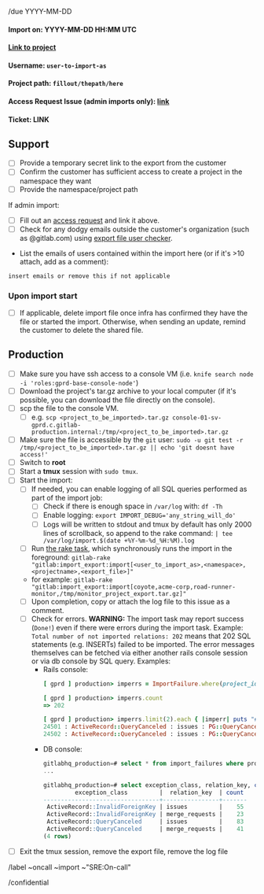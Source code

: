 <!--
Set the title to: Import request (for group): [project]
-->

/due YYYY-MM-DD

#### Import on: YYYY-MM-DD HH:MM UTC
#### [Link to project](https://link.here)
#### Username: `user-to-import-as`
#### Project path: `fillout/thepath/here`
#### Access Request Issue (admin imports only): [link]()
#### Ticket: LINK

## Support
- [ ] Provide a temporary secret link to the export from the customer
- [ ] Confirm the customer has sufficient access to create a project in the namespace they want
- [ ] Provide the namespace/project path

If admin import:

- [ ] Fill out an [access request](https://gitlab.com/gitlab-com/access-requests/issues/new?issuable_template=New%20Access%20Request) and link it above.
- [ ] Check for any dodgy emails outside the customer's organization (such as @gitlab.com) using [export file user checker](https://gitlab.com/gitlab-com/support/toolbox/dcef).
- List the emails of users contained within the import here (or if it's >10 attach, add as a comment):

```
insert emails or remove this if not applicable
```

### Upon import start

- [ ] If applicable, delete import file once infra has confirmed they have the file or started the import. Otherwise, when sending an update, remind the customer to delete the shared file.

## Production

- [ ] Make sure you have ssh access to a console VM (i.e. `knife search node -i 'roles:gprd-base-console-node'`)
- [ ] Download the project's tar.gz archive to your local computer (if it's possible, you can download the file directly on the console).
- [ ] scp the file to the console VM.
    - [ ] e.g. `scp <project_to_be_imported>.tar.gz console-01-sv-gprd.c.gitlab-production.internal:/tmp/<project_to_be_imported>.tar.gz`
- [ ] Make sure the file is accessible by the `git` user: `sudo -u git test -r /tmp/<project_to_be_imported>.tar.gz || echo 'git doesnt have access!'`
- [ ] Switch to **root**
- [ ] Start a **tmux** session with `sudo tmux`.
- [ ] Start the import:
    - [ ] If needed, you can enable logging of all SQL queries performed as part of the import job:
        - [ ] Check if there is enough space in `/var/log` with: `df -Th`
        - [ ] Enable logging: `export IMPORT_DEBUG='any_string_will_do'`
        - [ ] Logs will be written to stdout and tmux by default has only 2000 lines of scrollback, so append to the rake command: `| tee /var/log/import.$(date +%Y-%m-%d_%H:%M).log`
    - [ ] Run [the rake task](https://gitlab.com/gitlab-org/gitlab/-/blob/master/lib/tasks/gitlab/import_export/import.rake), which synchronously runs the import in the foreground:
      `gitlab-rake "gitlab:import_export:import[<user_to_import_as>,<namespace>,<projectname>,<export_file>]"`
    - for example: `gitlab-rake "gitlab:import_export:import[coyote,acme-corp,road-runner-monitor,/tmp/monitor_project_export.tar.gz]"`
    - [ ] Upon completion, copy or attach the log file to this issue as a comment.
    - [ ] Check for errors.
      **WARNING:** The import task may report success (`Done!`) even if there were errors during the import task.
      Example: `Total number of not imported relations: 202` means that 202 SQL statements (e.g. INSERTs) failed to be imported.
      The error messages themselves can be fetched via either another rails console session or via db console by SQL query.  Examples:
      - Rails console:
        ```ruby
        [ gprd ] production> imperrs = ImportFailure.where(project_id: 19199833).order(:id)

        [ gprd ] production> imperrs.count
        => 202

        [ gprd ] production> imperrs.limit(2).each { |imperr| puts "#{imperr.id} : #{imperr.exception_class} : #{imperr.relation_key} : #{imperr.exception_message}" }
        24501 : ActiveRecord::QueryCanceled : issues : PG::QueryCanceled: ERROR:  canceling statement due to statement timeout
        24502 : ActiveRecord::QueryCanceled : issues : PG::QueryCanceled: ERROR:  canceling statement due to statement timeout
        ```
      - DB console:
        ```sql
        gitlabhq_production=# select * from import_failures where project_id = 19199833 order by id limit 3 ;
        ...

        gitlabhq_production=# select exception_class, relation_key, count(1) from import_failures where project_id = 19199833 group by 1, 2 order by 1, 2 ;
                 exception_class         |  relation_key  | count
        ---------------------------------+----------------+-------
         ActiveRecord::InvalidForeignKey | issues         |    55
         ActiveRecord::InvalidForeignKey | merge_requests |    23
         ActiveRecord::QueryCanceled     | issues         |    83
         ActiveRecord::QueryCanceled     | merge_requests |    41
        (4 rows)
        ```
- [ ] Exit the tmux session, remove the export file, remove the log file

/label ~oncall ~import ~"SRE:On-call"

/confidential
